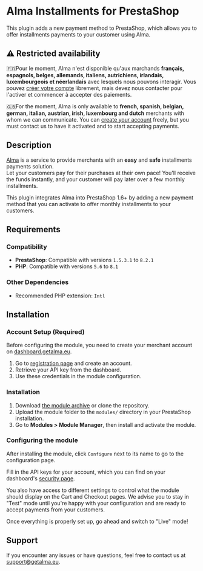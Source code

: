 Alma Installments for PrestaShop
===================================

This plugin adds a new payment method to PrestaShop, which allows you to offer installments payments to your customer using Alma.

## ⚠️ Restricted availability

🇫🇷Pour le moment, Alma n'est disponible qu'aux marchands **français, espagnols, belges, allemands, italiens, autrichiens, irlandais, luxembourgeois et néerlandais** avec lesquels nous pouvons interagir. Vous pouvez [créer votre compte](https://dashboard.getalma.eu) librement, mais devez nous contacter pour l'activer et commencer à accepter des paiements.

🇬🇧For the moment, Alma is only available to **french, spanish, belgian, german, italian, austrian, irish, luxembourg and dutch** merchants with whom we can communicate. You can [create your account](https://dashboard.getalma.eu) freely, but you must contact us to have it activated and to start accepting payments.


## Description

[Alma](https://getalma.eu) is a service to provide merchants with an **easy** and **safe** installments payments solution.  
Let your customers pay for their purchases at their own pace! You'll receive the funds instantly, and your customer will pay later over a few monthly installments.

This plugin integrates Alma into PrestaShop 1.6+ by adding a new payment method that you can activate to offer monthly installments to your customers.

## Requirements

### Compatibility
- **PrestaShop**: Compatible with versions `1.5.3.1` to `8.2.1`
- **PHP**: Compatible with versions `5.6` to `8.1`

### Other Dependencies
- Recommended PHP extension: `Intl`

## Installation

### Account Setup (Required)

Before configuring the module, you need to create your merchant account on [dashboard.getalma.eu](https://dashboard.getalma.eu).

1. Go to [registration page](https://dashboard.getalma.eu/register) and create an account.
2. Retrieve your API key from the dashboard.
3. Use these credentials in the module configuration.

### Installation

1. Download [the module archive](https://github.com/alma/alma-installments-prestashop/releases) or clone the repository.
2. Upload the module folder to the `modules/` directory in your PrestaShop installation.
3. Go to **Modules > Module Manager**, then install and activate the module.

### Configuring the module

After installing the module, click `Configure` next to its name to go to the configuration page.  

Fill in the API keys for your account, which you can find on your dashboard\'s [security page](https://dashboard.getalma.eu/security).

You also have access to different settings to control what the module should display on the Cart and Checkout pages.
We advise you to stay in \"Test\" mode until you\'re happy with your configuration and are ready to accept payments from your customers.

Once everything is properly set up, go ahead and switch to \"Live\" mode!

## Support
If you encounter any issues or have questions, feel free to contact us at [support@getalma.eu](mailto:support@getalma.eu.).
